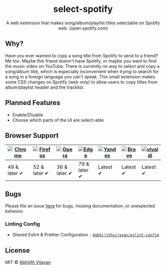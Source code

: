 <h1 align="center">select-spotify</h1>
<p align="center">A web extension that makes song/album/playlist titles selectable on Spotify web. (open.spotify.com)</p>

## Why?
Have you ever wanted to copy a song title from Spotify to send to a friend? Me too. Maybe this friend doesn't have Spotify, or maybe you want to find the music video on YouTube. There is currently no way to select and copy a song/album title, which is especially inconvenient when trying to search for a song in a foreign language you can't speak. This small extension makes some CSS changes on Spotify (web only) to allow users to copy titles from album/playlist header and the tracklist.

## Planned Features
- Enable/Disable
- Choose which parts of the UI are select-able

## Browser Support

| [![Chrome](https://raw.github.com/alrra/browser-logos/master/src/chrome/chrome_48x48.png)](/) | [![Firefox](https://raw.github.com/alrra/browser-logos/master/src/firefox/firefox_48x48.png)](/) | [![Opera](https://raw.github.com/alrra/browser-logos/master/src/opera/opera_48x48.png)](/) | [![Edge](https://raw.github.com/alrra/browser-logos/master/src/edge/edge_48x48.png)](/) | [![Yandex](https://raw.github.com/alrra/browser-logos/master/src/yandex/yandex_48x48.png)](/) | [![Brave](https://raw.github.com/alrra/browser-logos/master/src/brave/brave_48x48.png)](/) | [![vivaldi](https://raw.github.com/alrra/browser-logos/master/src/vivaldi/vivaldi_48x48.png)](/) |
--------------------------------------------------------------------------------------------------------------------------------------------------------------------------- | --------------------------------------------------------------------------------------------------------------------------------------------- | ------------------------------------------------------------------------------------------------------------------------ | --------------------------------------------------------------------------------------------------------------------------------------------------------------------------- | ------------------------------------------------------------------------------------------------------------------------------------------------------------------------ | ------------------------------------------------------------------------------------------------------------------------------------------------------------------------------ |------------------------------------------------------------------------------------------------------------------------------------------------------------------------------ |
| 49 & later ✔ | 52 & later ✔ | 36 & later ✔ | 79 & later ✔ | Latest ✔ | Latest ✔ | Latest ✔


## Bugs

Please file an issue [here](https://github.com/kholland950/select-spotify/issues/new) for bugs, missing documentation, or unexpected behavior.

### Linting Config

- Shared Eslint & Prettier Configuration - [`@abhijithvijayan/eslint-config`](https://www.npmjs.com/package/@abhijithvijayan/eslint-config)

## License

MIT © [Abhijith Vijayan](https://abhijithvijayan.in)
